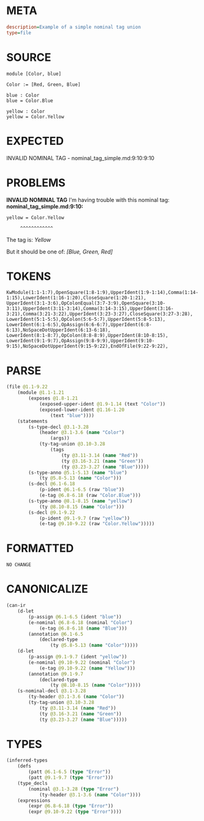 # META
~~~ini
description=Example of a simple nominal tag union
type=file
~~~
# SOURCE
~~~roc
module [Color, blue]

Color := [Red, Green, Blue]

blue : Color
blue = Color.Blue

yellow : Color
yellow = Color.Yellow
~~~
# EXPECTED
INVALID NOMINAL TAG - nominal_tag_simple.md:9:10:9:10
# PROBLEMS
**INVALID NOMINAL TAG**
I'm having trouble with this nominal tag:
**nominal_tag_simple.md:9:10:**
```roc
yellow = Color.Yellow
```
         ^^^^^^^^^^^^

The tag is:
    _Yellow_

But it should be one of:
    _[Blue, Green, Red]_

# TOKENS
~~~zig
KwModule(1:1-1:7),OpenSquare(1:8-1:9),UpperIdent(1:9-1:14),Comma(1:14-1:15),LowerIdent(1:16-1:20),CloseSquare(1:20-1:21),
UpperIdent(3:1-3:6),OpColonEqual(3:7-3:9),OpenSquare(3:10-3:11),UpperIdent(3:11-3:14),Comma(3:14-3:15),UpperIdent(3:16-3:21),Comma(3:21-3:22),UpperIdent(3:23-3:27),CloseSquare(3:27-3:28),
LowerIdent(5:1-5:5),OpColon(5:6-5:7),UpperIdent(5:8-5:13),
LowerIdent(6:1-6:5),OpAssign(6:6-6:7),UpperIdent(6:8-6:13),NoSpaceDotUpperIdent(6:13-6:18),
LowerIdent(8:1-8:7),OpColon(8:8-8:9),UpperIdent(8:10-8:15),
LowerIdent(9:1-9:7),OpAssign(9:8-9:9),UpperIdent(9:10-9:15),NoSpaceDotUpperIdent(9:15-9:22),EndOfFile(9:22-9:22),
~~~
# PARSE
~~~clojure
(file @1.1-9.22
	(module @1.1-1.21
		(exposes @1.8-1.21
			(exposed-upper-ident @1.9-1.14 (text "Color"))
			(exposed-lower-ident @1.16-1.20
				(text "blue"))))
	(statements
		(s-type-decl @3.1-3.28
			(header @3.1-3.6 (name "Color")
				(args))
			(ty-tag-union @3.10-3.28
				(tags
					(ty @3.11-3.14 (name "Red"))
					(ty @3.16-3.21 (name "Green"))
					(ty @3.23-3.27 (name "Blue")))))
		(s-type-anno @5.1-5.13 (name "blue")
			(ty @5.8-5.13 (name "Color")))
		(s-decl @6.1-6.18
			(p-ident @6.1-6.5 (raw "blue"))
			(e-tag @6.8-6.18 (raw "Color.Blue")))
		(s-type-anno @8.1-8.15 (name "yellow")
			(ty @8.10-8.15 (name "Color")))
		(s-decl @9.1-9.22
			(p-ident @9.1-9.7 (raw "yellow"))
			(e-tag @9.10-9.22 (raw "Color.Yellow")))))
~~~
# FORMATTED
~~~roc
NO CHANGE
~~~
# CANONICALIZE
~~~clojure
(can-ir
	(d-let
		(p-assign @6.1-6.5 (ident "blue"))
		(e-nominal @6.8-6.18 (nominal "Color")
			(e-tag @6.8-6.18 (name "Blue")))
		(annotation @6.1-6.5
			(declared-type
				(ty @5.8-5.13 (name "Color")))))
	(d-let
		(p-assign @9.1-9.7 (ident "yellow"))
		(e-nominal @9.10-9.22 (nominal "Color")
			(e-tag @9.10-9.22 (name "Yellow")))
		(annotation @9.1-9.7
			(declared-type
				(ty @8.10-8.15 (name "Color")))))
	(s-nominal-decl @3.1-3.28
		(ty-header @3.1-3.6 (name "Color"))
		(ty-tag-union @3.10-3.28
			(ty @3.11-3.14 (name "Red"))
			(ty @3.16-3.21 (name "Green"))
			(ty @3.23-3.27 (name "Blue")))))
~~~
# TYPES
~~~clojure
(inferred-types
	(defs
		(patt @6.1-6.5 (type "Error"))
		(patt @9.1-9.7 (type "Error")))
	(type_decls
		(nominal @3.1-3.28 (type "Error")
			(ty-header @3.1-3.6 (name "Color"))))
	(expressions
		(expr @6.8-6.18 (type "Error"))
		(expr @9.10-9.22 (type "Error"))))
~~~
